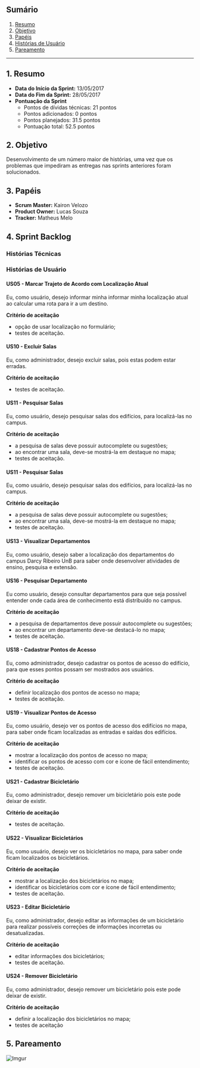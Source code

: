 ## Sumário
1. [Resumo](#1-Resumo)
2. [Objetivo](#2-Objetivo)
3. [Papéis](#3-Papéis)
4. [Histórias de Usuário](#4-Histórias)
5. [Pareamento](#5-Pareamento)

***
## 1. Resumo

* **Data do Início da Sprint:** 13/05/2017
* **Data do Fim da Sprint:** 28/05/2017
* **Pontuação da Sprint**
   * Pontos de dívidas técnicas: 21 pontos
   * Pontos adicionados: 0 pontos
   * Pontos planejados: 31.5 pontos
   * Pontuação total: 52.5 pontos

## 2. Objetivo

Desenvolvimento de um número maior de histórias, uma vez que os problemas que impediram as entregas nas sprints anteriores foram solucionados.

## 3. Papéis

* **Scrum Master:** Kairon Velozo
* **Product Owner:** Lucas Souza
* **Tracker:** Matheus Melo

## 4. Sprint Backlog

### **Histórias Técnicas**


### **Histórias de Usuário**

#### US05 - Marcar Trajeto de Acordo com Localização Atual

Eu, como usuário, desejo informar minha informar minha localização atual ao calcular uma rota para ir a um destino. 

**Critério de aceitação** 
   * opção de usar localização no formulário;
   * testes de aceitação.

#### US10 - Excluir Salas

Eu, como administrador, desejo excluir salas, pois estas podem estar erradas.

**Critério de aceitação**
*  testes de aceitação.

#### US11 - Pesquisar Salas

Eu, como usuário, desejo pesquisar salas dos edifícios, para localizá-las no campus.

**Critério de aceitação** 
   * a pesquisa de salas deve possuir autocomplete ou sugestões;
   * ao encontrar uma sala, deve-se mostrá-la em destaque no mapa;
   * testes de aceitação.

#### US11 - Pesquisar Salas

Eu, como usuário, desejo pesquisar salas dos edifícios, para localizá-las no campus.

**Critério de aceitação** 
   * a pesquisa de salas deve possuir autocomplete ou sugestões;
   * ao encontrar uma sala, deve-se mostrá-la em destaque no mapa;
   * testes de aceitação.

#### US13 - Visualizar Departamentos 

Eu, como usuário, desejo saber a localização dos departamentos do campus Darcy Ribeiro UnB para saber onde desenvolver atividades de ensino, pesquisa e extensão.


#### US16 - Pesquisar Departamento

Eu como usuário, desejo consultar departamentos para que seja possível entender onde cada área de conhecimento está distribuído no campus.

**Critério de aceitação** 
* a pesquisa de departamentos deve possuir autocomplete ou sugestões;
* ao  encontrar um departamento deve-se destacá-lo no mapa;
* testes de aceitação.


#### US18 - Cadastrar Pontos de Acesso

Eu, como administrador, desejo cadastrar os pontos de acesso do edifício, para que esses pontos possam ser mostrados aos usuários. 

**Critério de aceitação** 
   * definir localização dos pontos de acesso no mapa;
   * testes de aceitação.

#### US19 - Visualizar Pontos de Acesso

Eu, como usuário, desejo ver os pontos de acesso dos edifícios no mapa, para saber onde ficam localizadas as entradas e saídas dos edifícios.

**Critério de aceitação** 
   * mostrar a localização dos pontos de acesso no mapa;
   * identificar os pontos de acesso com cor e ícone de fácil entendimento;
   * testes de aceitação.

#### US21 - Cadastrar Bicicletário

Eu, como administrador, desejo remover um bicicletário pois este pode deixar de existir.

**Critério de aceitação** 
   * testes de aceitação.

#### US22 - Visualizar Bicicletários

Eu, como usuário, desejo ver os bicicletários no mapa, para saber onde ficam localizados os bicicletários.

**Critério de aceitação** 
   * mostrar a localização dos bicicletários no mapa;
   * identificar os bicicletários com cor e ícone de fácil entendimento;
   * testes de aceitação.

#### US23 - Editar Bicicletário

Eu, como administrador, desejo editar as informações de um bicicletário para realizar possíveis correções de informações incorretas ou desatualizadas.

**Critério de aceitação** 
   * editar informações dos bicicletários;
   * testes de aceitação.

#### US24 - Remover Bicicletário

Eu, como administrador, desejo remover um bicicletário pois este pode deixar de existir.

**Critério de aceitação** 
   * definir a localização dos bicicletários no mapa;
   * testes de aceitação

## 5. Pareamento

![Imgur](http://i.imgur.com/tDS4CU1.png)